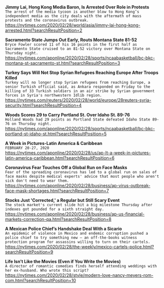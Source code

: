 **Jimmy Lai, Hong Kong Media Baron, Is Arrested Over Role in Protests**\
`The arrest of the media tycoon is another blow to Hong Kong’s independent media as the city deals with the aftermath of mass protests and the coronavirus outbreak.`\
https://nytimes.com/2020/02/28/world/asia/jimmy-lai-hong-kong-arrested.html?searchResultPosition=2

**Sacramento State Jumps Out Early, Routs Montana State 81-52**\
`Bryce Fowler scored 11 of his 16 points in the first half as Sacramento State cruised to an 81-52 victory over Montana State on Thursday night. `\
https://nytimes.com/aponline/2020/02/28/sports/ncaabasketball/bc-bkc-montana-st-sacramento-st.html?searchResultPosition=3

**Turkey Says Will Not Stop Syrian Refugees Reaching Europe After Troops Killed**\
`Turkey will no longer stop Syrian refugees from reaching Europe, a senior Turkish official said, as Ankara responded on Friday to the killing of 33 Turkish soldiers in an air strike by Syrian government forces in Syria's northwestern Idlib region.`\
https://nytimes.com/reuters/2020/02/28/world/europe/28reuters-syria-security.html?searchResultPosition=4

**Woods Scores 29 to Carry Portland St. Over Idaho St. 89-76**\
`Holland Woods had 29 points as Portland State defeated Idaho State 89-76 on Thursday night.`\
https://nytimes.com/aponline/2020/02/28/sports/ncaabasketball/bc-bkc-portland-st-idaho-st.html?searchResultPosition=5

**A Week in Pictures-Latin America & Caribbean**\
`FEBRUARY 20-27, 2020`\
https://nytimes.com/aponline/2020/02/28/us/ap-lt-a-week-in-pictures-latin-america-caribbean.html?searchResultPosition=6

**Coronavirus Fear Touches Off a Global Run on Face Masks**\
`Fear of the spreading coronavirus has led to a global run on sales of face masks despite medical experts' advice that most people who aren't sick don't need to wear them.`\
https://nytimes.com/aponline/2020/02/28/business/ap-virus-outbreak-face-mask-shortages.html?searchResultPosition=7

**Stocks Just 'Corrected,' a Regular but Still Scary Event**\
`The stock market's current slide hit a big milestone Thursday after indexes got pounded for a sixth straight day.`\
https://nytimes.com/aponline/2020/02/28/business/ap-us-financial-markets-correction-qa.html?searchResultPosition=8

**A Mexican Police Chief’s Handshake Deal With a Sicario**\
`An epidemic of violence in Mexico and endemic corruption pushed a police chief to try something new — an off-the-books witness protection program for assassins willing to turn on their cartels.`\
https://nytimes.com/2020/02/28/the-weekly/mexico-cartels-police.html?searchResultPosition=9

**Life Isn’t Like the Movies (Even if You Write the Movies)**\
`A director of romantic comedies finds herself attending weddings with her ex-husband. Who wrote this script?`\
https://nytimes.com/2020/02/28/style/modern-love-nancy-meyers-rom-com.html?searchResultPosition=10

